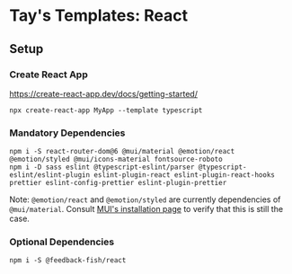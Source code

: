 # Tay's Templates: React

## Setup

### Create React App

https://create-react-app.dev/docs/getting-started/

```
npx create-react-app MyApp --template typescript
```

### Mandatory Dependencies

```
npm i -S react-router-dom@6 @mui/material @emotion/react @emotion/styled @mui/icons-material fontsource-roboto
npm i -D sass eslint @typescript-eslint/parser @typescript-eslint/eslint-plugin eslint-plugin-react eslint-plugin-react-hooks prettier eslint-config-prettier eslint-plugin-prettier
```

Note: `@emotion/react` and `@emotion/styled` are currently dependencies of `@mui/material`. Consult [MUI's installation page](https://mui.com/getting-started/installation/) to verify that this is still the case.

### Optional Dependencies

```
npm i -S @feedback-fish/react
```
